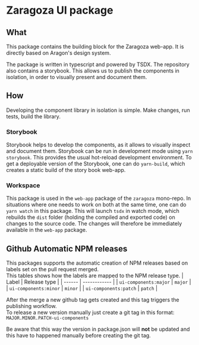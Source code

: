 # Zaragoza UI package

## What

This package contains the building block for the Zaragoza web-app. It is directly based on Aragon's design system.

The package is written in typescript and powered by TSDX. The repository also contains a storybook. This allows us to publish the components in isolation, in order to visually present and document them.

## How

Developing the component library in isolation is simple. Make changes, run tests, build the library.

### Storybook

Storybook helps to develop the components, as it allows to visually inspect and document them. Storybook can be run in development mode using `yarn storybook`. This provides the usual hot-reload development environment. To get a deployable version of the Storybook, one can do `yarn-build`, which creates a static build of the story book web-app.

### Workspace

This package is used in the `web-app` package of the `zaragoza` mono-repo. In situations where one needs to work on both at the same time, one can do `yarn watch` in this package. This will launch `tsdx` in watch mode, which rebuilds the `dist` folder (holding the compiled and exported code) on changes to the source code. The changes will therefore be immediately available in the `web-app` package.

## Github Automatic NPM releases

This packages supports the automatic creation of NPM releases based on labels set on the pull request merged.  
This tables shows how the labels are mapped to the NPM release type.
| Label | Release type |
| ------ | ------------ |
| `ui-components:major` | `major` |
| `ui-components:minor` | `minor` |
| `ui-components:patch` | `patch` |

After the merge a new github tag gets created and this tag triggers the publishing workflow.  
To release a new version manually just create a git tag in this format:  
`MAJOR.MINOR.PATCH-ui-components`

Be aware that this way the version in package.json will **not** be updated and this have to happened manually before creating the git tag.
